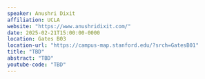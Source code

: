 ```yaml
---
speaker: Anushri Dixit
affiliation: UCLA
website: "https://www.anushridixit.com/"
date: 2025-02-21T15:00:00-0000
location: Gates B03
location-url: "https://campus-map.stanford.edu/?srch=GatesB01"
title: "TBD"
abstract: "TBD"
youtube-code: "TBD"
---
```

